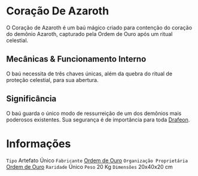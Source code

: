 <!-- TITLE: Coração De Azaroth -->
<!-- SUBTITLE: Visão geral sobre Coração De Azaroth -->

# Coração De Azaroth
O Coração de Azaroth é um baú mágico criado para contenção do coração do demônio Azaroth, capturado pela Ordem de Ouro após um ritual celestial. 

## Mecânicas & Funcionamento Interno
O baú necessita de três chaves únicas, além da quebra do ritual de proteção celestial, para sua abertura.

## Significância
O baú guarda o único modo de ressurreição de um dos demônios mais poderosos existentes. Sua segurança é de importância para toda [Drafeon](http://localhost/lugares/plano-material/drafeon#drafeon).

# Informações
`Tipo` Artefato Único
`Fabricante` [Ordem de Ouro](http://localhost/faccoes/faccoes-independentes/ordem-de-ouro#ordem-de-ouro)
`Organização Proprietária` [Ordem de Ouro](http://localhost/faccoes/faccoes-independentes/ordem-de-ouro#ordem-de-ouro)
`Raridade` Único
`Peso` 20 Kg
`Dimensões` 20x40x20 cm

